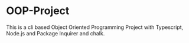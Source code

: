 # OOP-Project
This is a cli based Object Oriented Programming Project with Typescript, Node.js and Package Inquirer and chalk.
